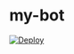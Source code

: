 # my-bot

[![Deploy](https://www.herokucdn.com/deploy/button.svg)](https://github.com/viraj-bookanna/my-bot)